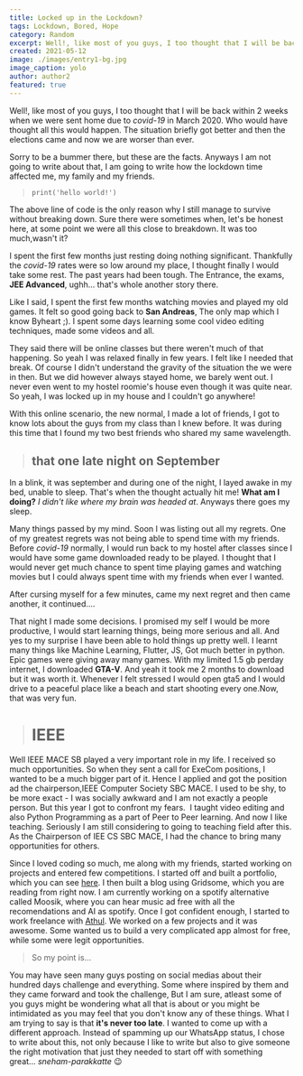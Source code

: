 ```yaml
---
title: Locked up in the Lockdown?
tags: Lockdown, Bored, Hope
category: Random
excerpt: Well!, like most of you guys, I too thought that I will be back within 2 weeks when we were sent home due to covid in March 2020.Like you....
created: 2021-05-12
image: ./images/entry1-bg.jpg
image_caption: yolo
author: author2
featured: true
---
```


Well!, like most of you guys, I too thought that I will be back within 2 weeks when we were sent home due to *covid-19* in March 2020. Who would have thought all this would happen. The situation briefly got better and then the elections came and now we are worser than ever.


Sorry to be a bummer there, but these are the facts. Anyways I am not going to write about that, I am going to write how the lockdown time affected me, my family and my friends.



> `print('hello world!')` 



The above line of code is the only reason why I still manage to survive without breaking down. Sure there were sometimes when, let's be honest here, at some point we were all this close to breakdown. It was too much,wasn't it?


I spent the first few months just resting doing nothing significant. Thankfully the *covid-19* rates were so low around my place, I thought finally I would take some rest. The past years had been tough. The Entrance, the exams, **JEE Advanced**, ughh... that's whole another story there.


Like I said, I spent the first few months watching movies and played my old games. It felt so good going back to **San Andreas**, The only map which I know Byheart ;). I spent some days learning some cool video editing techniques, made some videos and all.


They said there will be online classes but there weren't much of that happening. So yeah I was relaxed finally in few years.
I felt like I needed that break. Of course I didn't understand the gravity of the situation the we were in then. But we did however always stayed home, we barely went out. I never even went to my hostel roomie's house even though it was quite near. So yeah, I was locked up in my house and I couldn't go anywhere!


 With this online scenario, the new normal, I made a lot of friends, I got to know lots about the guys from my class than I knew before. It was during this time that I found my two best friends who shared my same wavelength. 


> ## that one late night on September


In a blink, it was september and during one of the night, I layed awake in my bed, unable to sleep. That's when the thought actually hit me! **What am I doing?** *I didn't like where my brain was headed at*. Anyways there goes my sleep. 


Many things passed by my mind. Soon I was listing out all my regrets. One of my greatest regrets was not being able to spend time with my friends. Before *covid-19* normally, I would run back to my hostel after classes since I would have some game downloaded ready to be played. I thought that I would never get much chance to spent time playing games and watching movies but I could always spent time with my friends when ever I wanted. 


After cursing myself for a few minutes, came my next regret and then came another, it continued....

That night I made some decisions. I promised my self I would be more productive, I would start learning things, being more serious and all.
And yes to my surprise I have been able to hold things up pretty well. I learnt many things like Machine Learning, Flutter, JS, Got much better in python. Epic games were giving away many games. With my limited 1.5 gb perday internet, I downloaded **GTA-V**. And yeah it took me 2 months to download but it was worth it. Whenever I felt stressed I would open gta5 and I would drive to a peaceful place like a beach and start shooting every one.Now, that was very fun.


> # IEEE 


Well IEEE MACE SB played a very important role in my life. I received so much opportunities. So when they sent a call for ExeCom positions, I wanted to be a much bigger part of it. Hence I applied and got the position ad the chairperson,IEEE Computer Society SBC MACE. I used to be shy, to be more exact - I was socially awkward and I am not exactly a people person. But this year I got to confront my fears.  I taught video editing and also Python Programming as a part of Peer to Peer learning. And now I like teaching. Seriously I am still considering to going to teaching field after this. As the Chairperson of IEE CS SBC MACE, I had the chance to bring many opportunities for others. 



Since I loved coding so much, me along with my friends, started working on projects and entered few competitions. I started off and built a portfolio, which you can see <span style="color:blue">[here](https://kiransbaliga.me)</span>. I then built a blog using Gridsome, which you are reading from right now. I am currently working on a spotify alternative called Moosik, where you can hear music ad free with all the recomendations and AI as spotify. Once I got confident enough, I started to work freelance with <span style="color:blue">
[Athul](https:athuljohn)</span>. We worked on a few projects and it was awesome. Some wanted us to build a very complicated app almost for free, while some were legit opportunities.


>So my point is...

You may have seen many guys posting on social medias about their hundred days challenge and everything. Some where inspired by them and they came forward and took the challenge, But I am sure, atleast some of you guys might be wondering what all that is about or you might be intimidated as you may feel that you don't know any of these things. What I am trying to say is that **it's never too late**. I wanted to come up with a different approach. Instead of spamming up our WhatsApp status, I chose to write about this, not only because I like to write but also to give someone the right motivation that just they needed to start off with something great... *sneham-parakkatte* 😉
